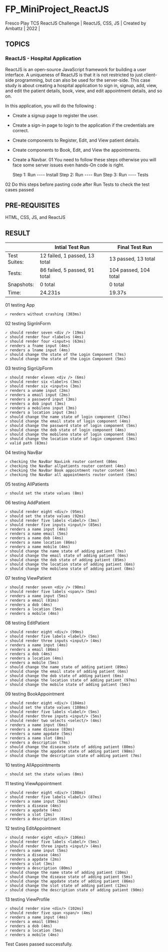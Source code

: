 # FP_MiniProject_ReactJS
Fresco Play TCS ReactJS Challenge | ReactJS, CSS, JS | Created by Ambattz | 2022 |

## TOPICS
### ReactJS - Hospital Application
ReactJS is an open-source JavaScript framework for building a user interface. A uniqueness of ReactJS is that it is not restricted to just client-side programming, but can also be used for the server-side. This case study is about creating a hospital application to sign in, signup, add, view, and edit the patient details, book, view, and edit appointment details, and so on.

In this application, you will do the following :

  * Create a signup page to register the user.
  * Create a sign-in page to login to the application if the credentials are correct.
  * Create components to Register, Edit, and View patient details.
  * Create components to Book, Edit, and View the appointments.
  * Create a Navbar.
01 You need to follow these steps otherwise you will face some server issues even hands-On code is right. 

    Step 1: Run ---- Install
    Step 2: Run ---- Run
    Step 3: Run ---- Tests 
    
02 Do this steps before pasting code after Run Tests to check the test cases passed

## PRE-REQUISITES
HTML, CSS, JS, and ReactJS

## RESULT

|  | Intial Test Run | Final Test Run
------------- | ----------------------------- | ----------------------
Test Suites:  | 12 failed, 1 passed, 13 total | 13 passed, 13 total
Tests:        | 86 failed, 5 passed, 91 total | 104 passed, 104 total
Snapshots:    | 0 total                       | 0 total
Time:         | 24.231s                       | 19.37s

01 testing App

    ✓ renders without crashing (303ms)

02 testing SignInForm

    ✓ should render seven <div /> (19ms)
    ✓ should render four <label>s (4ms)
    ✓ should render four <input>s (63ms)
    ✓ renders a fname input (4ms)
    ✓ renders a lname input (4ms)
    ✓ should change the state of the Login Component (7ms)
    ✓ should change the state of the Login Component (5ms)

03 testing SignUpForm

    ✓ should render eleven <div /> (6ms)
    ✓ should render six <label>s (3ms)
    ✓ should render six <input>s (3ms)
    ✓ renders a uname input (2ms)
    ✓ renders a email input (2ms)
    ✓ renders a password input (3ms)
    ✓ renders a dob input (3ms)
    ✓ renders a mobileno input (3ms)
    ✓ renders a location input (3ms)
    ✓ should change the name state of login component (37ms)
    ✓ should change the email state of login component (4ms)
    ✓ should change the password state of login component (5ms)
    ✓ should change the dob state of login component (4ms)
    ✓ should change the mobileno state of login component (6ms)
    ✓ should change the location state of login component (3ms)
    ✓ valid path (83ms)

04 testing NavBar

    ✓ checking the NavBar NavLink router content (86ms
    ✓ checking the NavBar allpatients router content (4ms)
    ✓ checking the NavBar Book appointment router content (4ms)
    ✓ checking the NavBar all appointments router content (5ms)

05 testing AllPatients

    ✓ should set the state values (8ms)

06 testing AddPatient

    ✓ should render eight <div/> (95ms)
    ✓ should set the state values (92ms)
    ✓ should render five labels <label/> (3ms)
    ✓ should render five inputs <input/> (85ms)
    ✓ renders a name input (4ms)
    ✓ renders a name email (5ms)
    ✓ renders a name dob (4ms)
    ✓ renders a name location (86ms)
    ✓ renders a name mobile (4ms)
    ✓ should change the name state of adding patient (7ms)
    ✓ should change the email state of adding patient (6ms)
    ✓ should change the dob state of adding patient (85ms)
    ✓ should change the location state of adding patient (6ms)
    ✓ should change the mobileno state of adding patient (8ms)

07 testing ViewPatient

    ✓ should render seven <div /> (98ms)
    ✓ should render five labels <span/> (5ms)
    ✓ renders a name input (5ms)
    ✓ renders a email (81ms)
    ✓ renders a dob (4ms)
    ✓ renders a location (5ms)
    ✓ renders a mobile (4ms)

08 testing EditPatient

    ✓ should render eight <div/> (99ms)
    ✓ should render five labels <label/> (5ms)
    ✓ should render three inputs <input/> (4ms)
    ✓ renders a name input (4ms)
    ✓ renders a email (86ms)
    ✓ renders a dob (4ms)
    ✓ renders a location (4ms)
    ✓ renders a mobile (5ms)
    ✓ should change the name state of adding patient (89ms)
    ✓ should change the email state of adding patient (6ms)
    ✓ should change the dob state of adding patient (6ms)
    ✓ should change the location state of adding patient (97ms)
    ✓ should change the mobile state of adding patient (5ms)

09 testing BookAppointment

    ✓ should render eight <div/> (104ms)
    ✓ should set the state values (108ms)
    ✓ should render five labels <label/> (5ms)
    ✓ should render three inputs <input/> (5ms)
    ✓ should render two selects <select/> (4ms)
    ✓ renders a name input (6ms)
    ✓ renders a name disease (83ms)
    ✓ renders a name appdate (5ms)
    ✓ renders a name slot (8ms)
    ✓ renders a description (7ms)
    ✓ should change the disease state of adding patient (80ms)
    ✓ should change the appdate state of adding patient (98ms)
    ✓ should change the description state of adding patient (7ms)

10 testing AllAppointments

    ✓ should set the state values (8ms)

11 testing ViewAppointment

    ✓ should render eight <div/> (108ms)
    ✓ should render five labels <label/> (87ms)
    ✓ renders a name input (5ms)
    ✓ renders a disease (4ms)
    ✓ renders a appdate (4ms)
    ✓ renders a slot (2ms)
    ✓ renders a description (81ms)

12 testing EditAppointment

    ✓ should render eight <div/> (106ms)
    ✓ should render five labels <label/> (5ms)
    ✓ should render three inputs <input/> (4ms)
    ✓ renders a name input (5ms)
    ✓ renders a disease (4ms)
    ✓ renders a appdate (2ms)
    ✓ renders a slot (3ms)
    ✓ renders a description (80ms)
    ✓ should change the name state of adding patient (10ms)
    ✓ should change the disease state of adding patient (5ms)
    ✓ should change the appdate state of adding patient (86ms)
    ✓ should change the slot state of adding patient (12ms)
    ✓ should change the description state of adding patient (90ms)

13 testing ViewProfile

    ✓ should render nine <div/> (102ms)
    ✓ should render five span <span/> (4ms)
    ✓ renders a name input (4ms)
    ✓ renders a email (89ms)
    ✓ renders a dob (4ms)
    ✓ renders a location (5ms)
    ✓ renders a mobile (4ms)

Test Cases passed successfully.
